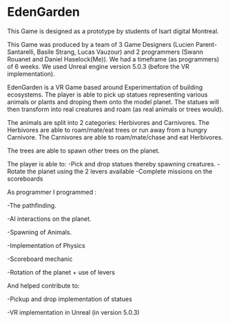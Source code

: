 # EdenGarden
This Game is designed as a prototype by students of Isart digital Montreal.

This Game was produced by a team of 3 Game Designers (Lucien Parent-Santarelli, Basile Strang, Lucas Vauzour) and 2 programmers (Swann Rouanet and Daniel Haselock(Me)). 
We had a timeframe (as programmers) of 6 weeks.
We used Unreal engine version 5.0.3 (before the VR implementation).

EdenGarden is a VR Game based around Experimentation of building ecosystems.
The player is able to pick up statues representing various animals or plants and droping them onto the model planet. 
The statues will then transform into real creatures and roam (as real animals or trees would).


The animals are split into 2 categories: Herbivores and Carnivores.
The Herbivores are able to roam/mate/eat trees or run away from a hungry Carnivore.
The Carnivores are able to roam/mate/chase and eat Herbivores.

The trees are able to spawn other trees on the planet.

The player is able to:
  -Pick and drop statues thereby spawning creatures.
  -Rotate the planet using the 2 levers available
  -Complete missions on the scoreboards

As programmer I programmed :

   -The pathfinding.
  
   -AI interactions on the planet.
  
   -Spawning of Animals.
  
   -Implementation of Physics
  
   -Scoreboard mechanic
  
   -Rotation of the planet + use of levers
  
  

And helped contribute to:

   -Pickup and drop implementation of statues
  
   -VR implementation in Unreal (in version 5.0.3)
  
  
